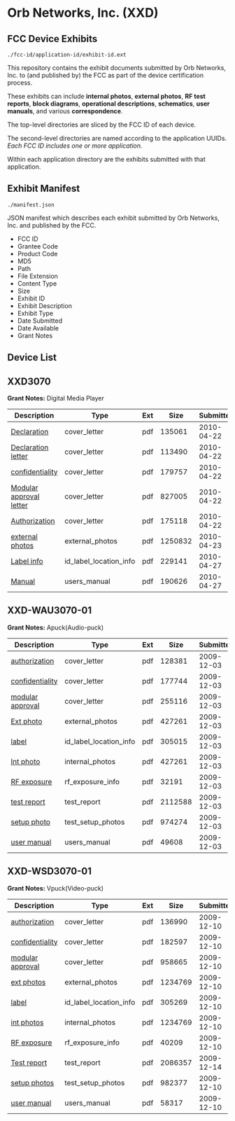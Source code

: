 # Orb Networks, Inc. (XXD)
## FCC Device Exhibits

```
./fcc-id/application-id/exhibit-id.ext
```

This repository contains the exhibit documents submitted by Orb Networks, Inc. to (and published by) the FCC as part of the device certification process.

These exhibits can include **internal photos**, **external photos**, **RF test reports**, **block diagrams**, **operational descriptions**, **schematics**, **user manuals**, and various **correspondence**.

The top-level directories are sliced by the FCC ID of each device.

The second-level directories are named according to the application UUIDs. *Each FCC ID includes one or more application.*

Within each application directory are the exhibits submitted with that application. 

## Exhibit Manifest

```
./manifest.json
```

JSON manifest which describes each exhibit submitted by Orb Networks, Inc. and published by the FCC.

- FCC ID
- Grantee Code
- Product Code
- MD5
- Path
- File Extension
- Content Type
- Size
- Exhibit ID
- Exhibit Description
- Exhibit Type
- Date Submitted
- Date Available
- Grant Notes

## Device List
## XXD3070
**Grant Notes:** Digital Media Player

| Description | Type | Ext | Size | Submitted | Available |
| ----------- | ---- | --- | ---- | --------- | --------- |
| [Declaration](XXD3070/5399c8344e8cc4cb83442d0396a6c9d4/1270942.pdf) | cover_letter | pdf | 135061 | 2010-04-22 | 2010-04-26 |
| [Declaration letter](XXD3070/5399c8344e8cc4cb83442d0396a6c9d4/1270943.pdf) | cover_letter | pdf | 113490 | 2010-04-22 | 2010-04-26 |
| [confidentiality](XXD3070/5399c8344e8cc4cb83442d0396a6c9d4/1270944.pdf) | cover_letter | pdf | 179757 | 2010-04-22 | 2010-04-26 |
| [Modular approval letter](XXD3070/5399c8344e8cc4cb83442d0396a6c9d4/1270946.pdf) | cover_letter | pdf | 827005 | 2010-04-22 | 2010-04-26 |
| [Authorization](XXD3070/5399c8344e8cc4cb83442d0396a6c9d4/1270947.pdf) | cover_letter | pdf | 175118 | 2010-04-22 | 2010-04-26 |
| [external photos](XXD3070/5399c8344e8cc4cb83442d0396a6c9d4/1271479.pdf) | external_photos | pdf | 1250832 | 2010-04-23 | 2010-04-26 |
| [Label info](XXD3070/5399c8344e8cc4cb83442d0396a6c9d4/1273064.pdf) | id_label_location_info | pdf | 229141 | 2010-04-27 | 2010-04-26 |
| [Manual](XXD3070/5399c8344e8cc4cb83442d0396a6c9d4/1273065.pdf) | users_manual | pdf | 190626 | 2010-04-27 | 2010-04-26 |
## XXD-WAU3070-01
**Grant Notes:** Apuck(Audio-puck)

| Description | Type | Ext | Size | Submitted | Available |
| ----------- | ---- | --- | ---- | --------- | --------- |
| [authorization](XXD-WAU3070-01/7a615cffae0455815c2613c3f7dc7735/1208085.pdf) | cover_letter | pdf | 128381 | 2009-12-03 | 2009-12-03 |
| [confidentiality](XXD-WAU3070-01/7a615cffae0455815c2613c3f7dc7735/1208086.pdf) | cover_letter | pdf | 177744 | 2009-12-03 | 2009-12-03 |
| [modular approval](XXD-WAU3070-01/7a615cffae0455815c2613c3f7dc7735/1208094.pdf) | cover_letter | pdf | 255116 | 2009-12-03 | 2009-12-03 |
| [Ext photo](XXD-WAU3070-01/7a615cffae0455815c2613c3f7dc7735/1208088.pdf) | external_photos | pdf | 427261 | 2009-12-03 | 2009-12-03 |
| [label](XXD-WAU3070-01/7a615cffae0455815c2613c3f7dc7735/1208087.pdf) | id_label_location_info | pdf | 305015 | 2009-12-03 | 2009-12-03 |
| [Int photo](XXD-WAU3070-01/7a615cffae0455815c2613c3f7dc7735/1208088.pdf) | internal_photos | pdf | 427261 | 2009-12-03 | 2009-12-03 |
| [RF exposure](XXD-WAU3070-01/7a615cffae0455815c2613c3f7dc7735/1208093.pdf) | rf_exposure_info | pdf | 32191 | 2009-12-03 | 2009-12-03 |
| [test report](XXD-WAU3070-01/7a615cffae0455815c2613c3f7dc7735/1208091.pdf) | test_report | pdf | 2112588 | 2009-12-03 | 2009-12-03 |
| [setup photo](XXD-WAU3070-01/7a615cffae0455815c2613c3f7dc7735/1208090.pdf) | test_setup_photos | pdf | 974274 | 2009-12-03 | 2009-12-03 |
| [user manual](XXD-WAU3070-01/7a615cffae0455815c2613c3f7dc7735/1208092.pdf) | users_manual | pdf | 49608 | 2009-12-03 | 2009-12-03 |
## XXD-WSD3070-01
**Grant Notes:** Vpuck(Video-puck)

| Description | Type | Ext | Size | Submitted | Available |
| ----------- | ---- | --- | ---- | --------- | --------- |
| [authorization](XXD-WSD3070-01/46b67fe5fab0c4255fd0abc95cd644af/1211520.pdf) | cover_letter | pdf | 136990 | 2009-12-10 | 2009-12-14 |
| [confidentiality](XXD-WSD3070-01/46b67fe5fab0c4255fd0abc95cd644af/1211521.pdf) | cover_letter | pdf | 182597 | 2009-12-10 | 2009-12-14 |
| [modular approval](XXD-WSD3070-01/46b67fe5fab0c4255fd0abc95cd644af/1211529.pdf) | cover_letter | pdf | 958665 | 2009-12-10 | 2009-12-14 |
| [ext photos](XXD-WSD3070-01/46b67fe5fab0c4255fd0abc95cd644af/1211524.pdf) | external_photos | pdf | 1234769 | 2009-12-10 | 2009-12-14 |
| [label](XXD-WSD3070-01/46b67fe5fab0c4255fd0abc95cd644af/1211522.pdf) | id_label_location_info | pdf | 305269 | 2009-12-10 | 2009-12-14 |
| [int photos](XXD-WSD3070-01/46b67fe5fab0c4255fd0abc95cd644af/1211524.pdf) | internal_photos | pdf | 1234769 | 2009-12-10 | 2009-12-14 |
| [RF exposure](XXD-WSD3070-01/46b67fe5fab0c4255fd0abc95cd644af/1211528.pdf) | rf_exposure_info | pdf | 40209 | 2009-12-10 | 2009-12-14 |
| [Test report](XXD-WSD3070-01/46b67fe5fab0c4255fd0abc95cd644af/1213075.pdf) | test_report | pdf | 2086357 | 2009-12-14 | 2009-12-14 |
| [setup photos](XXD-WSD3070-01/46b67fe5fab0c4255fd0abc95cd644af/1211525.pdf) | test_setup_photos | pdf | 982377 | 2009-12-10 | 2009-12-14 |
| [user manual](XXD-WSD3070-01/46b67fe5fab0c4255fd0abc95cd644af/1211526.pdf) | users_manual | pdf | 58317 | 2009-12-10 | 2009-12-14 |
